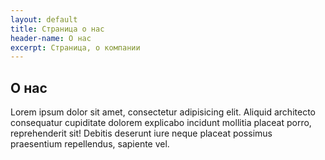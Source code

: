```yaml
---
layout: default
title: Страница о нас
header-name: О нас
excerpt: Страница, о компании
---
```


## О нас
<p>Lorem ipsum dolor sit amet, consectetur adipisicing elit. Aliquid architecto consequatur cupiditate dolorem explicabo incidunt mollitia placeat porro, reprehenderit sit! Debitis deserunt iure neque placeat possimus praesentium repellendus, sapiente vel.</p>